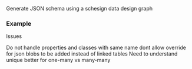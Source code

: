 
Generate JSON schema using a schesign data design graph

### Example

Issues

  Do not handle properties and classes with same name
  dont allow override for json blobs to be added instead of linked tables
  Need to understand unique better for one-many vs many-many